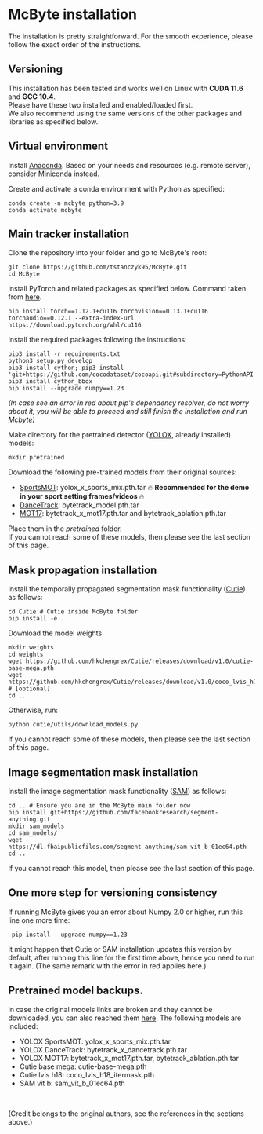 # McByte installation

The installation is pretty straightforward. For the smooth experience, please follow the exact order of the instructions.


## Versioning

This installation has been tested and works well on Linux with <b>CUDA 11.6</b> and <b>GCC 10.4</b>.<br/>
Please have these two installed and enabled/loaded first.<br/>
We also recommend using the same versions of the other packages and libraries as specified below.


## Virtual environment

Install [Anaconda](https://www.anaconda.com/docs/getting-started/anaconda/install). Based on your needs and resources (e.g. remote server), consider [Miniconda](https://www.anaconda.com/docs/getting-started/miniconda/install) instead.


Create and activate a conda environment with Python as specified:
```
conda create -n mcbyte python=3.9
conda activate mcbyte
```


## Main tracker installation

Clone the repository into your folder and go to McByte's root:
```
git clone https://github.com/tstanczyk95/McByte.git
cd McByte
```

Install PyTorch and related packages as specified below. Command taken from [here](https://pytorch.org/get-started/previous-versions/). 
```
pip install torch==1.12.1+cu116 torchvision==0.13.1+cu116 torchaudio==0.12.1 --extra-index-url https://download.pytorch.org/whl/cu116
```

Install the required packages following the instructions:
```
pip3 install -r requirements.txt
python3 setup.py develop
pip3 install cython; pip3 install 'git+https://github.com/cocodataset/cocoapi.git#subdirectory=PythonAPI'
pip3 install cython_bbox
pip install --upgrade numpy==1.23
```
<i>(In case see an error in red about pip's dependency resolver, do not worry about it, you will be able to proceed and still finish the installation and run Mcbyte)</i>

Make directory for the pretrained detector ([YOLOX](https://github.com/Megvii-BaseDetection/YOLOX), already installed) models:
```
mkdir pretrained
```

Download the following pre-trained models from their original sources:
- [SportsMOT](https://github.com/MCG-NJU/MixSort?tab=readme-ov-file#model-zoo): yolox_x_sports_mix.pth.tar 🔥 <b> Recommended for the demo in your sport setting frames/videos </b> 🔥
- [DanceTrack](https://huggingface.co/noahcao/dancetrack_models/tree/main/bytetrack_models): bytetrack_model.pth.tar
- [MOT17](https://github.com/FoundationVision/ByteTrack?tab=readme-ov-file#model-zoo): bytetrack_x_mot17.pth.tar and bytetrack_ablation.pth.tar

Place them in the <i>pretrained</i> folder.<br/>
If you cannot reach some of these models, then please see the last section of this page.


## Mask propagation installation

Install the temporally propagated segmentation mask functionality ([Cutie](https://github.com/hkchengrex/Cutie/tree/main)) as follows:

```
cd Cutie # Cutie inside McByte folder
pip install -e .
```

Download the model weights
```
mkdir weights
cd weights
wget https://github.com/hkchengrex/Cutie/releases/download/v1.0/cutie-base-mega.pth
wget https://github.com/hkchengrex/Cutie/releases/download/v1.0/coco_lvis_h18_itermask.pth # [optional]
cd ..
```
Otherwise, run: 
```
python cutie/utils/download_models.py
```
If you cannot reach some of these models, then please see the last section of this page.

## Image segmentation mask installation

Install the image segmentation mask functionality ([SAM](https://github.com/facebookresearch/segment-anything)) as follows:
```
cd .. # Ensure you are in the McByte main folder now
pip install git+https://github.com/facebookresearch/segment-anything.git
mkdir sam_models
cd sam_models/
wget https://dl.fbaipublicfiles.com/segment_anything/sam_vit_b_01ec64.pth
cd ..
```
If you cannot reach this model, then please see the last section of this page.

## One more step for versioning consistency
If running McByte gives you an error about Numpy 2.0 or higher, run this line one more time:
```
 pip install --upgrade numpy==1.23
```
It might happen that Cutie or SAM installation updates this version by default, after running this line for the first time above, hence you need to run it again. (The same remark with the error in red applies here.)

## Pretrained model backups.

In case the original models links are broken and they cannot be downloaded, you can also reached them [here](https://drive.google.com/drive/folders/1yzzJk9dpJUY3lIHdkkFyGtKL2F-FenN6?usp=sharing). The following models are included: <br/>
- YOLOX SportsMOT: yolox_x_sports_mix.pth.tar
- YOLOX DanceTrack: bytetrack_x_dancetrack.pth.tar
- YOLOX MOT17: bytetrack_x_mot17.pth.tar, bytetrack_ablation.pth.tar
- Cutie base mega: cutie-base-mega.pth
- Cutie lvis h18: coco_lvis_h18_itermask.pth
- SAM vit b: sam_vit_b_01ec64.pth
<br/>

(Credit belongs to the original authors, see the references in the sections above.)

